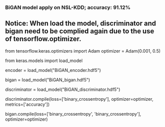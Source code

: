 ### BiGAN model apply on NSL-KDD; accuracy: 91.12%

## Notice: When load the model, discriminator and bigan need to be complied again due to the use of tensorflow.optimizer.

from tensorflow.keras.optimizers import Adam optimizer = Adam(0.001, 0.5)

from keras.models import load_model

encoder = load_model("BiGAN_encoder.hdf5")

bigan = load_model("BiGAN_bigan.hdf5")

discriminator = load_model("BiGAN_discriminator.hdf5")

discriminator.compile(loss=['binary_crossentropy'], optimizer=optimizer, metrics=['accuracy'])

bigan.compile(loss=['binary_crossentropy', 'binary_crossentropy'], optimizer=optimizer)
